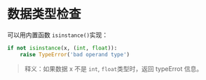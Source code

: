# 数据类型检查

可以用内置函数 `isinstance()`实现：

```python
if not isinstance(x, (int, float)):
    raise TypeError('bad operand type')
```

> 释义：如果数据 x 不是 `int`, `float`类型时，返回 typeErrot 信息。